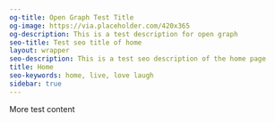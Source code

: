 ```yaml
---
og-title: Open Graph Test Title
og-image: https://via.placeholder.com/420x365
og-description: This is a test description for open graph
seo-title: Test seo title of home
layout: wrapper
seo-description: This is a test seo description of the home page
title: Home
seo-keywords: home, live, love laugh
sidebar: true
---
```

<section markdown="1"> 
More test content

</section>